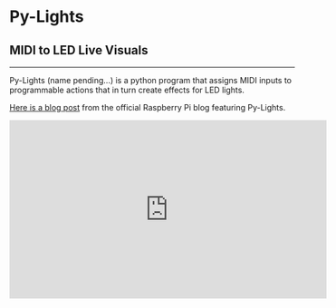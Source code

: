
# Py-Lights
## MIDI to LED Live Visuals
---

Py-Lights (name pending...) is a python program that assigns MIDI inputs to programmable actions that in turn create effects for LED lights.

[Here is a blog post](https://www.raspberrypi.org/blog/midi-controlled-led-lights-raspberry-pi/) from the official Raspberry Pi blog featuring Py-Lights.

<iframe width="560" height="315" src="https://www.youtube.com/embed/ARbRODReZN4" frameborder="0" allow="accelerometer; autoplay; encrypted-media; gyroscope; picture-in-picture" allowfullscreen></iframe>
